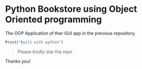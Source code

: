 # Python Bookstore using Object Oriented programming
The OOP Application of ther GUI app in the previous repository.

```python
Print("Built with python")
```

> Please kindly star the repo

Thanks you!
